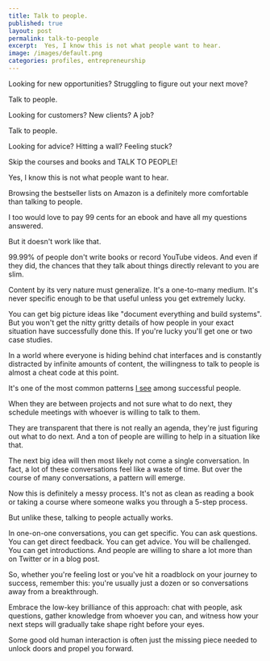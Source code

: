 ```yaml
---
title: Talk to people.
published: true
layout: post
permalink: talk-to-people
excerpt:  Yes, I know this is not what people want to hear.
image: /images/default.png
categories: profiles, entrepreneurship
---
```


Looking for new opportunities? Struggling to figure out your next move?

Talk to people.

Looking for customers? New clients? A job?

Talk to people.

Looking for advice? Hitting a wall? Feeling stuck?

Skip the courses and books and TALK TO PEOPLE!

Yes, I know this is not what people want to hear.

Browsing the bestseller lists on Amazon is a definitely more comfortable than talking to people.

I too would love to pay 99 cents for an ebook and have all my questions answered. 

But it doesn't work like that.

99.99% of people don't write books or record YouTube videos. And even if they did, the chances that they talk about things directly relevant to you are slim.

Content by its very nature must generalize. It's a one-to-many medium. It's never specific enough to be that useful unless you get extremely lucky. 

You can get big picture ideas like "document everything and build systems". But you won't get the nitty gritty details of how people in your exact situation have successfully done this. If you're lucky you'll get one or two case studies.

In a world where everyone is hiding behind chat interfaces and is constantly distracted by infinite amounts of content, the willingness to talk to people is almost a cheat code at this point.

It's one of the most common patterns [I see](https://hardpivot.substack.com/p/why-we-stopped-working-on-athens) among successful people. 

When they are between projects and not sure what to do next, they schedule meetings with whoever is willing to talk to them.

They are transparent that there is not really an agenda, they're just figuring out what to do next. And a ton of people are willing to help in a situation like that.

The next big idea will then most likely not come a single conversation. In fact, a lot of these conversations feel like a waste of time. But over the course of many conversations, a pattern will emerge.

Now this is definitely a messy process. It's not as clean as reading a book or taking a course where someone walks you through a 5-step process.

But unlike these, talking to people actually works.

In one-on-one conversations, you can get specific. You can ask questions. You can get direct feedback. You can get advice. You will be challenged. You can get introductions. And people are willing to share a lot more than on Twitter or in a blog post.

So, whether you're feeling lost or you've hit a roadblock on your journey to success, remember this: you're usually just a dozen or so conversations away from a breakthrough.

Embrace the low-key brilliance of this approach: chat with people, ask questions, gather knowledge from whoever you can, and witness how your next steps will gradually take shape right before your eyes. 

Some good old human interaction is often just the missing piece needed to unlock doors and propel you forward.